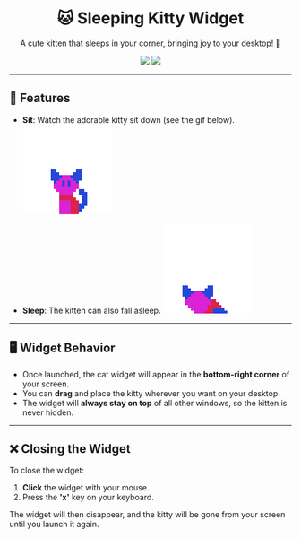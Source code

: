 <h1 align="center">🐱 Sleeping Kitty Widget</h1>

<p align="center">
  A cute kitten that sleeps in your corner, bringing joy to your desktop! 🐾
</p>

<p align="center">
  <img src="https://img.shields.io/badge/Language-Python-blue.svg">
  <img src="https://img.shields.io/badge/Status-Active-brightgreen">
</p>

---

## 🐾 Features

- **Sit**: Watch the adorable kitty sit down (see the gif below).
  ![Sit](https://github.com/Tori394/SleepingKittyWidget/blob/main/idle.gif)

- **Sleep**: The kitten can also fall asleep.
  ![Sleep](https://github.com/Tori394/SleepingKittyWidget/blob/main/sleep.gif)

---

## 🖥️ Widget Behavior

- Once launched, the cat widget will appear in the **bottom-right corner** of your screen.
- You can **drag** and place the kitty wherever you want on your desktop.
- The widget will **always stay on top** of all other windows, so the kitten is never hidden.

---

## ❌ Closing the Widget

To close the widget:

1. **Click** the widget with your mouse.
2. Press the **'x'** key on your keyboard.

The widget will then disappear, and the kitty will be gone from your screen until you launch it again.
